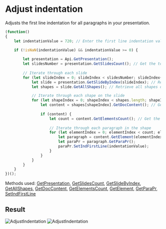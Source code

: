 # Adjust indentation

Adjusts the first line indentation for all paragraphs in your presentation.

```ts
(function()
{
    let indentationValue = 720; // Enter the first line indentation value for paragraphs. 0 means no indentation; any value greater than 0 will indent the text. The value is in twentieths of a point (1/1440 of an inch).

    if (!isNaN(indentationValue) && indentationValue >= 0) {
        
        let presentation = Api.GetPresentation();
        let slidesNumber = presentation.GetSlidesCount(); // Get the total number of slides in the presentation
        
        // Iterate through each slide
        for (let slideIndex = 0; slideIndex < slidesNumber; slideIndex++) {
            let slide = presentation.GetSlideByIndex(slideIndex); // Retrieve the slide by index
            let shapes = slide.GetAllShapes(); // Retrieve all shapes on the slide

            // Iterate through each shape on the slide
            for (let shapeIndex = 0; shapeIndex < shapes.length; shapeIndex++) {
                let content = shapes[shapeIndex].GetDocContent(); // Get the document content of the shape
            
                if (content) {
                    let count = content.GetElementsCount(); // Get the number of elements (paragraphs) in the shape
            
                    // Iterate through each paragraph in the shape
                    for (let elementIndex = 0; elementIndex < count; elementIndex++) {
                        let paragraph = content.GetElement(elementIndex); // Retrieve the paragraph element
                        let paraPr = paragraph.GetParaPr();
                        paraPr.SetIndFirstLine(indentationValue);
                    }
                }
            }
        }
    }
})();
```

Methods used: [GetPresentation](../../../../office-api/usage-api/presentation-api/Api/Methods/GetPresentation.md), [GetSlidesCount](../../../../office-api/usage-api/presentation-api/ApiPresentation/Methods/GetSlidesCount.md), [GetSlideByIndex](../../../../office-api/usage-api/presentation-api/ApiPresentation/Methods/GetSlideByIndex.md), [GetAllShapes](../../../../office-api/usage-api/presentation-api/ApiSlide/Methods/GetAllShapes.md), [GetDocContent](../../../../office-api/usage-api/presentation-api/ApiShape/Methods/GetDocContent.md), [GetElementsCount](../../../../office-api/usage-api/presentation-api/ApiDocumentContent/Methods/GetElementsCount.md), [GetElement](../../../../office-api/usage-api/presentation-api/ApiDocumentContent/Methods/GetElement.md), [GetParaPr](../../../../office-api/usage-api/presentation-api/ApiParagraph/Methods/GetParaPr.md), [SetIndFirstLine](../../../../office-api/usage-api/presentation-api/ApiParaPr/Methods/SetIndFirstLine.md)

## Result

![AdjustIndentation](/assets/images/plugins/adjust-indentation.png#gh-light-mode-only)
![AdjustIndentation](/assets/images/plugins/adjust-indentation.dark.png#gh-dark-mode-only)